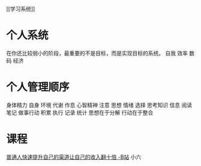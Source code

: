[[学习系统]]

# 个人系统
在你还比较弱小的阶段，最重要的不是目标，而是实现目标的系统。
自我
效率
数码
经济

# 个人管理顺序
身体精力 自身 环境 代谢 作息
心智精神 注意 思想 情绪 选择
思考知识 信息 阅读 笔记
做事行动 积累 执行 记录 统计
思想在于分解
行动在于整合
# 课程
[普通人快速提升自己的渠道让自己的收入翻十倍 -B站](https://www.bilibili.com/video/BV1sb411K7Ks?p=8)
	小六